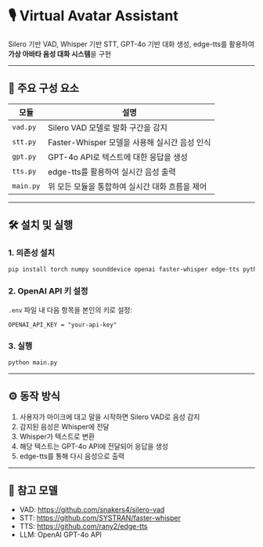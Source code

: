 # 🎙️ Virtual Avatar Assistant

Silero 기반 VAD, Whisper 기반 STT, GPT-4o 기반 대화 생성, edge-tts를 활용하여 **가상 아바타 음성 대화 시스템**을 구현

---

## 🧩 주요 구성 요소

| 모듈 | 설명 |
|------|------|
| `vad.py` | Silero VAD 모델로 발화 구간을 감지 |
| `stt.py` | Faster-Whisper 모델을 사용해 실시간 음성 인식 |
| `gpt.py` | GPT-4o API로 텍스트에 대한 응답을 생성 |
| `tts.py` | edge-tts를 활용하여 실시간 음성 출력 |
| `main.py` | 위 모든 모듈을 통합하여 실시간 대화 흐름을 제어 |

---

## 🛠️ 설치 및 실행

### 1. 의존성 설치
```bash
pip install torch numpy sounddevice openai faster-whisper edge-tts python-dotenv torchaudio
```

### 2. OpenAI API 키 설정
`.env` 파일 내 다음 항목을 본인의 키로 설정:
```text
OPENAI_API_KEY = "your-api-key"
```

### 3. 실행
```bash
python main.py
```

---

## ⚙️ 동작 방식

1. 사용자가 마이크에 대고 말을 시작하면 Silero VAD로 음성 감지
2. 감지된 음성은 Whisper에 전달
3. Whisper가 텍스트로 변환
4. 해당 텍스트는 GPT-4o API에 전달되어 응답을 생성
5. edge-tts를 통해 다시 음성으로 출력

---

## 📄 참고 모델
- VAD: https://github.com/snakers4/silero-vad
- STT: https://github.com/SYSTRAN/faster-whisper
- TTS: https://github.com/rany2/edge-tts
- LLM: OpenAI GPT-4o API
